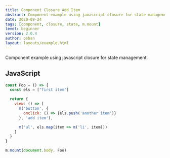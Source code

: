 ```yaml
---
title: Component Closure Add Item
abstract: Component example using javascript closure for state management.
date: 2020-09-24
tags: [component, closure, state, m.mount]
level: beginner
version: 2.0.4
author: osban
layout: layouts/example.html
---
```


Component example using javascript closure for state management.

## JavaScript

~~~js
const Foo = () => {
  const els = ["first item"]

  return {
    view: () => [
      m('button', {
        onclick: () => {els.push('another item')}
      }, 'add item'),

      m('ul', els.map(item => m('li', item)))
    ]
  }
}

m.mount(document.body, Foo)
~~~
